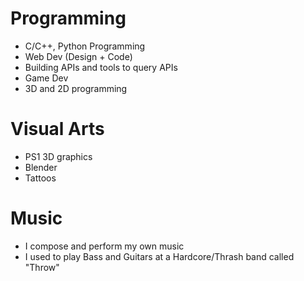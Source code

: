 # Programming
  - C/C++, Python Programming
  - Web Dev (Design + Code)
  - Building APIs and tools to query APIs
  - Game Dev
  - 3D and 2D programming
 
# Visual Arts
  - PS1 3D graphics
  - Blender
  - Tattoos

# Music
  - I compose and perform my own music
  - I used to play Bass and Guitars at a Hardcore/Thrash band called "Throw"

